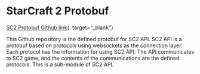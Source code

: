 # StarCraft 2 Protobuf

[SC2 Protobuf Github link](https://github.com/Blizzard/s2client-proto){: target="_blank"}

This Github repository is the defined protobuf for SC2 API. SC2 API is a protobuf based on protocols using websockets as the connection layer. Each protocol has the information for using SC2 API. The API communicates to SC2 game, and the contents of the communications are the defined protocols. This is a sub-module of SC2 API.
